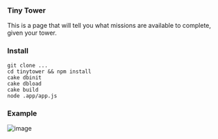 ### Tiny Tower

This is a page that will tell you what missions are available to
complete, given your tower.

### Install

    git clone ...
    cd tinytower && npm install
    cake dbinit
    cake dbload
    cake build
    node .app/app.js

### Example

![image](https://cloud.githubusercontent.com/assets/1566363/3096402/9970994a-e5d3-11e3-93f3-97febc265538.png)

